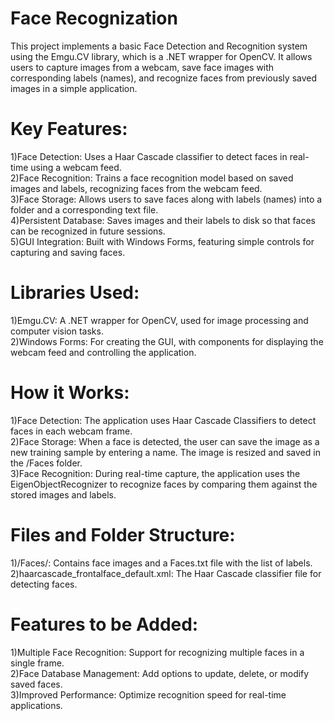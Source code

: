 # Face Recognization
This project implements a basic Face Detection and Recognition system using the Emgu.CV library, which is a .NET wrapper for OpenCV. It allows users to capture images from a webcam, save face images with corresponding labels (names), and recognize faces from previously saved images in a simple application.

# Key Features:
1)Face Detection: Uses a Haar Cascade classifier to detect faces in real-time using a webcam feed.  
2)Face Recognition: Trains a face recognition model based on saved images and labels, recognizing faces from the webcam feed.  
3)Face Storage: Allows users to save faces along with labels (names) into a folder and a corresponding text file.  
4)Persistent Database: Saves images and their labels to disk so that faces can be recognized in future sessions.  
5)GUI Integration: Built with Windows Forms, featuring simple controls for capturing and saving faces.

# Libraries Used:  
1)Emgu.CV: A .NET wrapper for OpenCV, used for image processing and computer vision tasks.  
2)Windows Forms: For creating the GUI, with components for displaying the webcam feed and controlling the application.

# How it Works:  
1)Face Detection: The application uses Haar Cascade Classifiers to detect faces in each webcam frame.  
2)Face Storage: When a face is detected, the user can save the image as a new training sample by entering a name. The image is resized and saved in the /Faces folder.  
3)Face Recognition: During real-time capture, the application uses the EigenObjectRecognizer to recognize faces by comparing them against the stored images and labels.

# Files and Folder Structure:  
1)/Faces/: Contains face images and a Faces.txt file with the list of labels.  
2)haarcascade_frontalface_default.xml: The Haar Cascade classifier file for detecting faces.

# Features to be Added:  
1)Multiple Face Recognition: Support for recognizing multiple faces in a single frame.  
2)Face Database Management: Add options to update, delete, or modify saved faces.  
3)Improved Performance: Optimize recognition speed for real-time applications.

